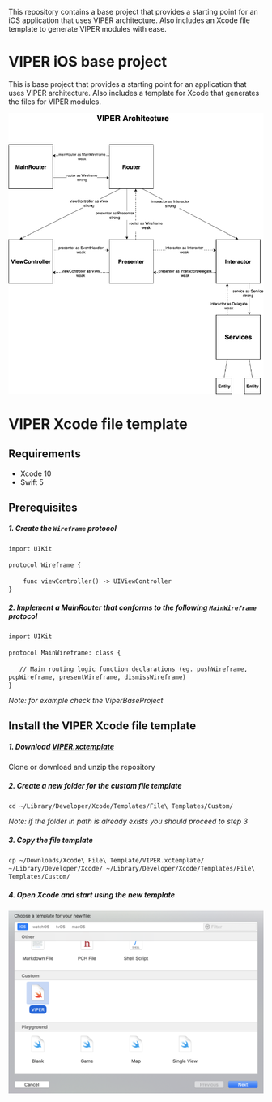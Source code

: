 This repository contains a base project that provides a starting point for an iOS application that uses VIPER architecture.
Also includes an Xcode file template to generate VIPER modules with ease.

# VIPER iOS base project
This is base project that provides a starting point for an application that uses VIPER architecture.
Also includes a template for Xcode that generates the files for VIPER modules.

<p align="center">
<img src="images/viper-diagram.png" width="811" title="VIPER Architecture">
</p>

# VIPER Xcode file template

## Requirements

- Xcode 10
- Swift 5

## Prerequisites
##### 1. Create the `Wireframe` protocol
```
import UIKit

protocol Wireframe {

    func viewController() -> UIViewController
}
```

##### 2. Implement a MainRouter that conforms to the following `MainWireframe` protocol
```
import UIKit

protocol MainWireframe: class {

   // Main routing logic function declarations (eg. pushWireframe, popWireframe, presentWireframe, dismissWireframe)
}
```
_Note: for example check the ViperBaseProject_

## Install the VIPER Xcode file template
##### 1. Download <a href="Xcode File Template/VIPER.xctemplate">VIPER.xctemplate</a>

Clone or download and unzip the repository

##### 2. Create a new folder for the custom file template
```
cd ~/Library/Developer/Xcode/Templates/File\ Templates/Custom/
```
_Note: if the folder in path is already exists you should proceed to step 3_

##### 3. Copy the file template
```
cp ~/Downloads/Xcode\ File\ Template/VIPER.xctemplate/ ~/Library/Developer/Xcode/ ~/Library/Developer/Xcode/Templates/File\ Templates/Custom/
```
##### 4. Open Xcode and start using the new template
<p align="center">
<img src="images/xcode-file-template.png" width="722" title="VIPER Architecture">
</p>
